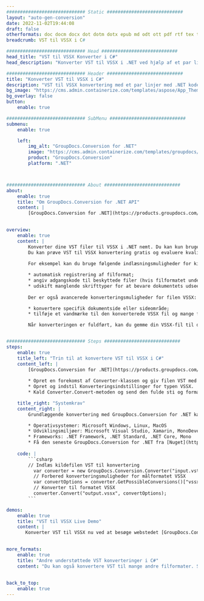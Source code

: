```yaml
---
############################# Static ############################
layout: "auto-gen-conversion"
date: 2022-11-02T19:44:08
draft: false
otherformats: doc docm docx dot dotm dotx epub md odt ott pdf rtf tex txt vdx vsdm vsdx vssm vssx vstm vstx vsx vtx xps
breadcrumb: VST til VSSX i C#

############################# Head ############################
head_title: "VST til VSSX Konverter i C#"
head_description: "Konverter VST til VSSX i .NET ved hjælp af et par linjer kode. Brug GroupDocs Document Conversion API til at konvertere over 160 filformater."

############################# Header ############################
title: "Konverter VST til VSSX i C#"
description: "VST til VSSX konvertering med et par linjer med .NET kode"
bg_image: "https://cms.admin.containerize.com/templates/aspose/App_Themes/V3/images/bg/header1.png"
bg_overlay: false
button:
    enable: true

############################# SubMenu ############################
submenu:
    enable: true

    left:
        img_alt: "GroupDocs.Conversion for .NET"
        image: "https://cms.admin.containerize.com/templates/groupdocs/images/product-logos/90x90-noborder/groupdocs-conversion-net.png"
        product: "GroupDocs.Conversion"
        platform: ".NET"



############################# About ############################
about:
    enable: true
    title: "Om GroupDocs.Conversion for .NET API"
    content: |
        [GroupDocs.Conversion for .NET](https://products.groupdocs.com/conversion/net/) kan bruges til at konvertere Microsoft Word, Excel, PowerPoint, PDF, Visio og andre formater. GroupDocs.Conversion er en selvstændig API, der er velegnet til back-end og interne systemer, hvor høj ydeevne er påkrævet. Det afhænger ikke af nogen software som Microsoft eller Open Office.
    

overview:
    enable: true
    content: |
        Konverter dine VST filer til VSSX i .NET nemt. Du kan kun bruge et par C# kodelinjer i enhver platform efter eget valg, såsom - Windows, Linux, macOS.
        Du kan prøve VST til VSSX konvertering gratis og evaluere kvaliteten af ​​konverteringsresultaterne. Sammen med simple filkonverteringsscenarier kan du prøve mere avancerede muligheder for at indlæse kilden VST fil og for at gemme output VSSX resultat. 
        
        For eksempel kan du bruge følgende indlæsningsmuligheder for kilden VST:

        * automatisk registrering af filformat;
        * angiv adgangskode til beskyttede filer (hvis filformatet understøtter det);
        * udskift manglende skrifttyper for at bevare dokumentets udseende.
        
        Der er også avancerede konverteringsmuligheder for filen VSSX:

        * konvertere specifik dokumentside eller sideområde;
        * tilføje et vandmærke til den konverterede VSSX fil og mange flere.

        Når konverteringen er fuldført, kan du gemme din VSSX-fil til den lokale filsti eller ethvert tredjepartslager som FTP, Amazon S3, Google Drive, Dropbox osv. Bemærk venligst - for at konvertere VST til {{ TO}} er der ikke behov for yderligere software installeret - som MS Office, Open Office, Adobe Acrobat Reader osv.


############################# Steps ############################
steps:
    enable: true
    title_left: "Trin til at konvertere VST til VSSX i C#"
    content_left: |
        [GroupDocs.Conversion for .NET](https://products.groupdocs.com/conversion/net/) gør det nemt for udviklere at konvertere en VST fil til VSSX med et par linjer kode.
        
        * Opret en forekomst af Converter-klassen og giv filen VST med den fulde sti
        * Opret og indstil Konverteringsindstillinger for typen VSSX.
        * Kald Converter.Convert-metoden og send den fulde sti og format (VSSX) som en parameter

    title_right: "Systemkrav"
    content_right: |
        Grundlæggende konvertering med GroupDocs.Conversion for .NET kan udføres med nogle få enkle trin. Vores API'er understøttes på alle større platforme og operativsystemer. Før du udfører koden nedenfor, skal du sørge for, at du har følgende forudsætninger installeret på dit system.

        * Operativsystemer: Microsoft Windows, Linux, MacOS
        * Udviklingsmiljøer: Microsoft Visual Studio, Xamarin, MonoDevelop
        * Frameworks: .NET Framework, .NET Standard, .NET Core, Mono
        * Få den seneste GroupDocs.Conversion for .NET fra [Nuget](https://www.nuget.org/packages/groupdocs.conversion)
         
    code: |
        ```csharp    
        // Indlæs kildefilen VST til konvertering
          var converter = new GroupDocs.Conversion.Converter("input.vst");
          // Forbered konverteringsmuligheder for målformatet VSSX
          var convertOptions = converter.GetPossibleConversions()["vssx"].ConvertOptions;
          // Konverter til formatet VSSX
          converter.Convert("output.vssx", convertOptions);
        ```

demos:
    enable: true
    title: "VST til VSSX Live Demo"
    content: |
       Konverter VST til VSSX nu ved at besøge webstedet [GroupDocs.Conversion App](https://products.groupdocs.app/conversion/family). Online demo har følgende fordele
          

more_formats:
    enable: true
    title: "Andre understøttede VST konverteringer i C#"
    content: "Du kan også konvertere VST til mange andre filformater. Se venligst listen nedenfor."
       
       
back_to_top:
    enable: true
---
```

